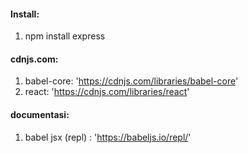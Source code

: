 #### Install:

1. npm install express

#### cdnjs.com:

1. babel-core: 'https://cdnjs.com/libraries/babel-core'
2. react: 'https://cdnjs.com/libraries/react'

#### documentasi:

1. babel jsx (repl) : 'https://babeljs.io/repl/'
